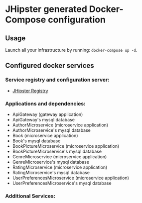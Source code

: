 # JHipster generated Docker-Compose configuration

## Usage

Launch all your infrastructure by running: `docker-compose up -d`.

## Configured docker services

### Service registry and configuration server:
- [JHipster Registry](http://localhost:8761)

### Applications and dependencies:
- ApiGateway (gateway application)
- ApiGateway's mysql database
- AuthorMicroservice (microservice application)
- AuthorMicroservice's mysql database
- Book (microservice application)
- Book's mysql database
- BookPictureMicroservice (microservice application)
- BookPictureMicroservice's mysql database
- GenreMicroservice (microservice application)
- GenreMicroservice's mysql database
- RatingMicroservice (microservice application)
- RatingMicroservice's mysql database
- UserPreferencesMicroservice (microservice application)
- UserPreferencesMicroservice's mysql database

### Additional Services:

